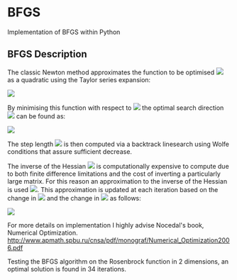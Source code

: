 # BFGS
Implementation of BFGS within Python

## BFGS Description

The classic Newton method approximates the function to be optimised <img src="https://render.githubusercontent.com/render/math?math=f"> as a quadratic using the Taylor series expansion: 


  <img src="https://render.githubusercontent.com/render/math?math=f(x %2B \alpha p)=f %2B \nabla f^T p %2B 1/2 p^T \nabla ^2fp">

By minimising this function with respect to <img src="https://render.githubusercontent.com/render/math?math=p"> the optimal search direction <img src="https://render.githubusercontent.com/render/math?math=p"> can be found as: 

  <img src="https://render.githubusercontent.com/render/math?math=-\nabla ^2f^{-1}\nabla f">

The step length <img src="https://render.githubusercontent.com/render/math?math=a"> is then computed via a backtrack linesearch using Wolfe conditions that assure sufficient decrease.

The inverse of the Hessian <img src="https://render.githubusercontent.com/render/math?math=-\nabla ^2f^{-1}"> is computationally expensive to compute due to both finite difference limitations and the cost of inverting a particularly large matrix. For this reason an approximation to the inverse of the Hessian is used <img src="https://render.githubusercontent.com/render/math?math=H">.
This approximation is updated at each iteration based on the change in <img src="https://render.githubusercontent.com/render/math?math=x"> and the change in <img src="https://render.githubusercontent.com/render/math?math=\nabla f"> as follows: 

<img src="https://render.githubusercontent.com/render/math?math=H_{k+1} = (I-\frac{sy^T}{y^Ts})H(I-\frac{ys^T}{y^Ts}) %2B \frac{ss^T}{y^Ts}">

For more details on implementation I highly advise Nocedal's book, Numerical Optimization. 
http://www.apmath.spbu.ru/cnsa/pdf/monograf/Numerical_Optimization2006.pdf

Testing the BFGS algorithm on the Rosenbrock function in 2 dimensions, an optimal solution is found in 34 iterations. 







